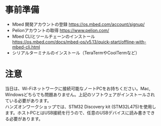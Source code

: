 # 事前準備

* Mbed 開発アカウントの登録
https://os.mbed.com/account/signup/
* Pelionアカウントの取得
https://www.pelion.com/
* Mbed CLIとツールチェーンのインストール
https://os.mbed.com/docs/mbed-os/v5.13/quick-start/offline-with-mbed-cli.html
* シリアルターミナルのインストール（TeraTermやCoolTermなど）
 
# 注意 

当日は、Wi-Fiネットワークに接続可能なノートPCをお持ちください。Mac, Windowsどちらでも問題ありません。上記のソフトウェアがインストールされている必要があります。  
ハンズオンワークショップでは、STM32 Discovery kit (STM32L475)を使用します。ホストPCとはUSB接続を行うので、任意のUSBデバイスに読み書きできる必要があります。
